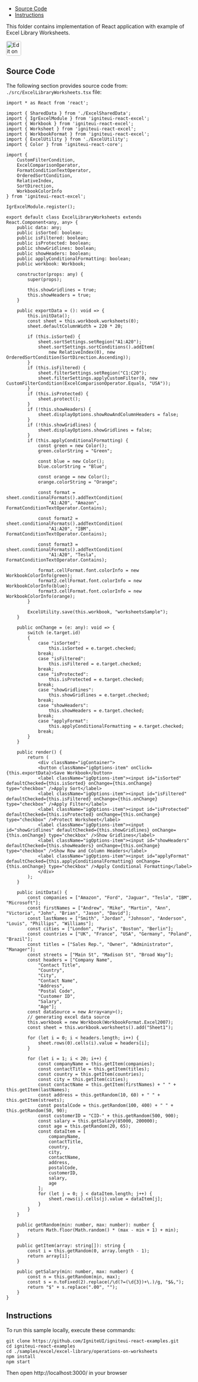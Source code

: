 <!-- NOTE: do not change this file because it will be auto re-generated from template file: -->
<!-- https://github.com/IgniteUI/igniteui-react-examples/tree/master/sample-template-files/ReadMe.md -->

<!-- ## Table of Contents -->
<!-- - [Sample Preview](#Sample-Preview) -->
- [Source Code](#Source-Code)
- [Instructions](#Instructions)

This folder contains implementation of React application with example of Excel Library Worksheets.
<!-- in the Excel Library component -->
<!-- [Excel Library](https://infragistics.com/Reactsite/components/excel-library.html) -->

<html lang="en" xmlns="http://www.w3.org/1999/xhtml">
    <body>
        <a target="_blank" href="https://codesandbox.io/s/github/IgniteUI/igniteui-react-examples/tree/master/samples/excel/excel-library/operations-on-worksheets?fontsize=14&hidenavigation=1&theme=dark&view=preview&file=/src/ExcelLibraryWorksheets.tsx" rel="noopener noreferrer">
            <img height="40px" style="border-radius: 0.25rem" alt="Edit on CodeSandbox" src="https://static.infragistics.com/xplatform/images/sandbox/code.png"/>
        </a>
        <!-- <a target="_blank"
href="https://codesandbox.io/s/github/IgniteUI/igniteui-react-examples/tree/master/samples/maps/geo-map/binding-csv-points?fontsize=14&hidenavigation=1&theme=dark&view=preview">
            <img alt="Edit Sample" src="https://codesandbox.io/static/img/play-codesandbox.svg"/>
        </a> -->
        <!-- <a target="_blank" style="margin-left: 0.5rem"
href="https://codesandbox.io/embed/github/IgniteUI/igniteui-react-examples/tree/master/samples/excel/excel-library/operations-on-worksheets?fontsize=14&hidenavigation=1&theme=dark&view=preview&file=/src/ExcelLibraryWorksheets.tsx">
            <img height="40px" style="border-radius: 5px" alt="View on CodeSandbox" src="https://static.infragistics.com/xplatform/images/sandbox/view.png"/>
        </a> -->
        <!-- <a target="_blank"
href="https://codesandbox.io/embed/github/IgniteUI/igniteui-react-examples/tree/master/samples/maps/geo-map/binding-csv-points?fontsize=14&hidenavigation=1&theme=dark&view=preview">
            <img alt="View on CodeSandbox" src="https://static.infragistics.com/xplatform/images/sandbox/view.png"/>
        </a>
https://codesandbox.io/embed/react-treemap-overview-rtb45
https://codesandbox.io/static/img/play-codesandbox.svg
https://codesandbox.io/embed/react-treemap-overview-rtb45?view=browser -->
    </body>
</html>

<!-- ## Sample Preview -->

<!-- <iframe
  src="https://codesandbox.io/embed/github/IgniteUI/igniteui-react-examples/tree/master/samples/excel/excel-library/operations-on-worksheets?fontsize=14&hidenavigation=1&theme=dark&view=preview&file=/src/ExcelLibraryWorksheets.tsx"
  style="width:100%; height:400px; border:0; border-radius: 4px; overflow:hidden;"
  allow="accelerometer; ambient-light-sensor; camera; encrypted-media; geolocation; gyroscope; hid; microphone; midi; payment; usb; vr"
  sandbox="allow-forms allow-modals allow-popups allow-presentation allow-same-origin allow-scripts"
></iframe> -->

## Source Code

The following section provides source code from:
`./src/ExcelLibraryWorksheets.tsx` file:

```tsx
import * as React from 'react';

import { SharedData } from './ExcelSharedData';
import { IgrExcelModule } from 'igniteui-react-excel';
import { Workbook } from 'igniteui-react-excel';
import { Worksheet } from 'igniteui-react-excel';
import { WorkbookFormat } from 'igniteui-react-excel';
import { ExcelUtility } from './ExcelUtility';
import { Color } from 'igniteui-react-core';

import {
    CustomFilterCondition,
    ExcelComparisonOperator,
    FormatConditionTextOperator,
    OrderedSortCondition,
    RelativeIndex,
    SortDirection,
    WorkbookColorInfo
} from 'igniteui-react-excel';

IgrExcelModule.register();

export default class ExcelLibraryWorksheets extends React.Component<any, any> {
    public data: any;
    public isSorted: boolean;
    public isFiltered: boolean;
    public isProtected: boolean;
    public showGridlines: boolean;
    public showHeaders: boolean;
    public applyConditionalFormatting: boolean;
    public workbook: Workbook;

    constructor(props: any) {
        super(props);

        this.showGridlines = true;
        this.showHeaders = true;
    }

    public exportData = (): void => {
        this.initData();
        const sheet = this.workbook.worksheets(0);
        sheet.defaultColumnWidth = 220 * 20;

        if (this.isSorted) {
            sheet.sortSettings.setRegion("A1:A20");
            sheet.sortSettings.sortConditions().addItem(
                new RelativeIndex(0), new OrderedSortCondition(SortDirection.Ascending));
        }
        if (this.isFiltered) {
            sheet.filterSettings.setRegion("C1:C20");
            sheet.filterSettings.applyCustomFilter(0, new CustomFilterCondition(ExcelComparisonOperator.Equals, "USA"));
        }
        if (this.isProtected) {
            sheet.protect();
        }
        if (!this.showHeaders) {
            sheet.displayOptions.showRowAndColumnHeaders = false;
        }
        if (!this.showGridlines) {
            sheet.displayOptions.showGridlines = false;
        }
        if (this.applyConditionalFormatting) {
            const green = new Color();
            green.colorString = "Green";

            const blue = new Color();
            blue.colorString = "Blue";

            const orange = new Color();
            orange.colorString = "Orange";

            const format = sheet.conditionalFormats().addTextCondition(
                "A1:A20", "Amazon", FormatConditionTextOperator.Contains);

            const format2 = sheet.conditionalFormats().addTextCondition(
                "A1:A20", "IBM", FormatConditionTextOperator.Contains);

            const format3 = sheet.conditionalFormats().addTextCondition(
                "A1:A20", "Tesla", FormatConditionTextOperator.Contains);

            format.cellFormat.font.colorInfo = new WorkbookColorInfo(green);
            format2.cellFormat.font.colorInfo = new WorkbookColorInfo(blue);
            format3.cellFormat.font.colorInfo = new WorkbookColorInfo(orange);
        }

        ExcelUtility.save(this.workbook, "worksheetsSample");
    }

    public onChange = (e: any): void => {
        switch (e.target.id)
        {
            case "isSorted":
                this.isSorted = e.target.checked;
            break;
            case "isFiltered":
                this.isFiltered = e.target.checked;
            break;
            case "isProtected":
                this.isProtected = e.target.checked;
            break;
            case "showGridlines":
                this.showGridlines = e.target.checked;
            break;
            case "showHeaders":
                this.showHeaders = e.target.checked;
            break;
            case "applyFormat":
                this.applyConditionalFormatting = e.target.checked;
            break;
        }
    }

    public render() {
        return (
            <div className="igContainer">
            <button className="igOptions-item" onClick={this.exportData}>Save Workbook</button>
            <label className="igOptions-item"><input id="isSorted" defaultChecked={this.isSorted} onChange={this.onChange} type="checkbox" />Apply Sort</label>
            <label className="igOptions-item"><input id="isFiltered" defaultChecked={this.isFiltered} onChange={this.onChange} type="checkbox" />Apply Filter</label>
            <label className="igOptions-item"><input id="isProtected" defaultChecked={this.isProtected} onChange={this.onChange} type="checkbox" />Protect Worksheet</label>
            <label className="igOptions-item"><input id="showGridlines" defaultChecked={this.showGridlines} onChange={this.onChange} type="checkbox" />Show Gridlines</label>
            <label className="igOptions-item"><input id="showHeaders" defaultChecked={this.showHeaders} onChange={this.onChange} type="checkbox" />Show Row and Column Headers</label>
            <label className="igOptions-item"><input id="applyFormat" defaultChecked={this.applyConditionalFormatting} onChange={this.onChange} type="checkbox" />Apply Conditional Formatting</label>
            </div>
        );
    }

    public initData() {
        const companies = ["Amazon", "Ford", "Jaguar", "Tesla", "IBM", "Microsoft"];
        const firstNames = ["Andrew", "Mike", "Martin", "Ann", "Victoria", "John", "Brian", "Jason", "David"];
        const lastNames = ["Smith", "Jordan", "Johnson", "Anderson", "Louis", "Phillips", "Williams"];
        const cities = ["London", "Paris", "Boston", "Berlin"];
        const countries = ["UK", "France", "USA", "Germany", "Poland", "Brazil"];
        const titles = ["Sales Rep.", "Owner", "Administrator", "Manager"];
        const streets = ["Main St", "Madison St", "Broad Way"];
        const headers = ["Company Name",
            "Contact Title",
            "Country",
            "City",
            "Contact Name",
            "Address",
            "Postal Code",
            "Customer ID",
            "Salary",
            "Age"];
        const dataSource = new Array<any>();
        // generating excel data source
        this.workbook = new Workbook(WorkbookFormat.Excel2007);
        const sheet = this.workbook.worksheets().add("Sheet1");

        for (let i = 0; i < headers.length; i++) {
            sheet.rows(0).cells(i).value = headers[i];
        }

        for (let i = 1; i < 20; i++) {
            const companyName = this.getItem(companies);
            const contactTitle = this.getItem(titles);
            const country = this.getItem(countries);
            const city = this.getItem(cities);
            const contactName = this.getItem(firstNames) + " " + this.getItem(lastNames);
            const address = this.getRandom(10, 60) + " " + this.getItem(streets);
            const postalCode = this.getRandom(100, 400) + " " + this.getRandom(50, 90);
            const customerID = "CID-" + this.getRandom(500, 900);
            const salary = this.getSalary(85000, 200000);
            const age = this.getRandom(20, 65);
            const dataItem = [
                companyName,
                contactTitle,
                country,
                city,
                contactName,
                address,
                postalCode,
                customerID,
                salary,
                age
            ];
            for (let j = 0; j < dataItem.length; j++) {
                sheet.rows(i).cells(j).value = dataItem[j];
            }
        }
    }

    public getRandom(min: number, max: number): number {
        return Math.floor(Math.random() * (max - min + 1) + min);
    }

    public getItem(array: string[]): string {
        const i = this.getRandom(0, array.length - 1);
        return array[i];
    }

    public getSalary(min: number, max: number) {
        const n = this.getRandom(min, max);
        const s = n.toFixed(2).replace(/\d(?=(\d{3})+\.)/g, "$&,");
        return "$" + s.replace(".00", "");
    }
}
```

## Instructions
To run this sample locally, execute these commands:

```
git clone https://github.com/IgniteUI/igniteui-react-examples.git
cd igniteui-react-examples
cd ./samples/excel/excel-library/operations-on-worksheets
npm install
npm start

```

Then open http://localhost:3000/ in your browser

